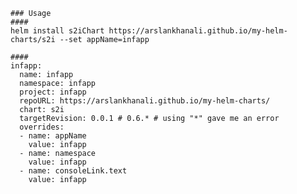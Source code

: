     
    ### Usage
    ####
    helm install s2iChart https://arslankhanali.github.io/my-helm-charts/s2i --set appName=infapp

    ####
    infapp:
      name: infapp
      namespace: infapp
      project: infapp
      repoURL: https://arslankhanali.github.io/my-helm-charts/
      chart: s2i
      targetRevision: 0.0.1 # 0.6.* # using "*" gave me an error
      overrides:
      - name: appName
        value: infapp
      - name: namespace
        value: infapp
      - name: consoleLink.text
        value: infapp

